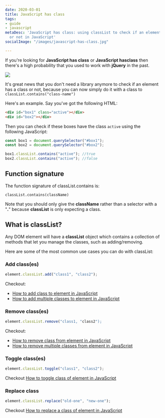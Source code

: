```yaml
---
date: 2020-03-01
title: JavaScript has class
tags:
- guide
- javascript
metaDesc: 'JavaScript has class: using classList to check if an element has a class
  or not in JavaScript'
socialImage: "/images/javascript-has-class.jpg"

---
```

If you're looking for **JavaScript has class** or **JavaScript hasclass** then there's a high probability that you used to work with **jQuery** in the past.

![](/images/javascript-has-class.jpg)

It's great news that you don't need a library anymore to check if an element has a class or not, because you can now simply do it with a class to `classList.contains("class-name")`

Here's an example. Say you've got the following HTML:

```html
<div id="box1" class="active"></div>
<div id="box2"></div>
```

Then you can check if these boxes have the class `active` using the following JavaScript:

```javascript
const box1 = document.querySelector("#box1");
const box2 = document.querySelector("#box2");

box1.classList.contains("active"); //true
box2.classList.contains("active"); //false
```

## Function signature

The function signature of classList.contains is:

`classList.contains(className)`

Note that you should only give the **className** rather than a selector with a "**.**" because **classList** is only expecting a class.

## What is classList?

Any DOM element will have a **classList** object which contains a collection of methods that let you manage the classes, such as adding/removing.

Here are some of the most common use cases you can do with classList:

### Add class(es)

```javascript
element.classList.add("class1", "class2");
```

Checkout:

* [How to add class to element in JavaScript](https://codetogo.io/how-to-add-class-to-element-in-javascript/ "How to add class to element in JavaScript")
* [How to add multiple classes to element in JavaScript](https://codetogo.io/how-to-add-multiple-classes-to-element-in-javascript/ "How to add multiple classes to element in JavaScript")

### Remove class(es)

```javascript
element.classList.remove("class1, "class2");
```

Checkout:

* [How to remove class from element in JavaScript](https://codetogo.io/how-to-remove-class-from-element-in-javascript/ "How to remove class from element in JavaScript")
* [How to remove multiple classes from element in JavaScript](https://codetogo.io/how-to-remove-multiple-classes-from-element-in-javascript/ "How to remove multiple classes from element in JavaScript")

### Toggle class(es)

```javascript
element.classList.toggle("class1", "class2");
```

Checkout [How to toggle class of element in JavaScript](https://codetogo.io/how-to-toggle-class-of-element-in-javascript/ "How to toggle class of element")

### Replace class

```javascript
element.classList.replace("old-one", "new-one");
```

Checkout [How to replace a class of element in JavaScript](https://codetogo.io/how-to-replace-a-class-of-element-in-javascript/ "How to replace a class of element in JavaScript")
